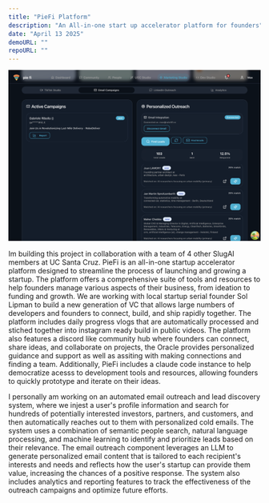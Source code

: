 ```yaml
---
title: "PieFi Platform"
description: "An All-in-one start up accelerator platform for founders"
date: "April 13 2025"
demoURL: ""
repoURL: ""
---
```


![Marketing Studio](./image.png)

Im building this project in collaboration with a team of 4 other SlugAI members at UC Santa Cruz. PieFi is an all-in-one startup accelerator platform designed to streamline the process of launching and growing a startup. The platform offers a comprehensive suite of tools and resources to help founders manage various aspects of their business, from ideation to funding and growth. We are working with local startup serial founder Sol Lipman to build a new generation of VC that allows large numbers of developers and founders to connect, build, and ship rapidly together. The platform includes daily progress vlogs that are automatically processed and stiched together into instagram ready build in public videos. The platform also features a discord like community hub where founders can connect, share ideas, and collaborate on projects, the Oracle provides personalized guidance and support as well as assiting with making connections and finding a team. Additionally, PieFi includes a claude code instance to help democratize acesss to development tools and resources, allowing founders to quickly prototype and iterate on their ideas.

I personally am working on an automated email outreach and lead discovery system, where we injest a user's profile information and search for hundreds of potentially interested investors, partners, and customers, and then automatically reaches out to them with personalized cold emails. The system uses a combination of semantic people search, natural language processing, and machine learning to identify and prioritize leads based on their relevance. The email outreach component leverages an LLM to generate personalized email content that is tailored to each recipient's interests and needs and reflects how the user's startup can provide them value, increasing the chances of a positive response. The system also includes analytics and reporting features to track the effectiveness of the outreach campaigns and optimize future efforts.
